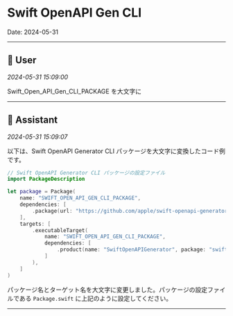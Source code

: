 # Swift OpenAPI Gen CLI

Date: 2024-05-31

---

## 👤 User
*2024-05-31 15:09:00*

Swift_Open_API_Gen_CLI_PACKAGE を大文字に

---

## 🤖 Assistant
*2024-05-31 15:09:07*

以下は、Swift OpenAPI Generator CLI パッケージを大文字に変換したコード例です。

```swift
// Swift OpenAPI Generator CLI パッケージの設定ファイル
import PackageDescription

let package = Package(
    name: "SWIFT_OPEN_API_GEN_CLI_PACKAGE",
    dependencies: [
        .package(url: "https://github.com/apple/swift-openapi-generator", from: "0.0.1"),
    ],
    targets: [
        .executableTarget(
            name: "SWIFT_OPEN_API_GEN_CLI_PACKAGE",
            dependencies: [
                .product(name: "SwiftOpenAPIGenerator", package: "swift-openapi-generator")
            ]
        ),
    ]
)
```

パッケージ名とターゲット名を大文字に変更しました。パッケージの設定ファイルである `Package.swift` に上記のように設定してください。

---
